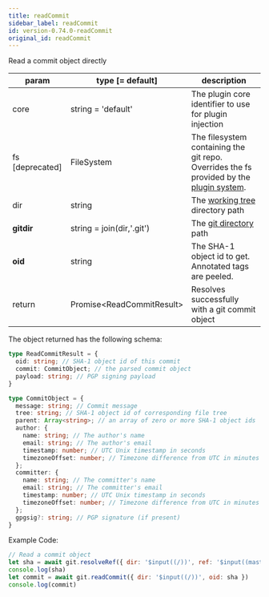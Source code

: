 ```yaml
---
title: readCommit
sidebar_label: readCommit
id: version-0.74.0-readCommit
original_id: readCommit
---
```


Read a commit object directly

| param           | type [= default]            | description                                                                                               |
| --------------- | --------------------------- | --------------------------------------------------------------------------------------------------------- |
| core            | string = 'default'          | The plugin core identifier to use for plugin injection                                                    |
| fs [deprecated] | FileSystem                  | The filesystem containing the git repo. Overrides the fs provided by the [plugin system](./plugin_fs.md). |
| dir             | string                      | The [working tree](dir-vs-gitdir.md) directory path                                                       |
| **gitdir**      | string = join(dir,'.git')   | The [git directory](dir-vs-gitdir.md) path                                                                |
| **oid**         | string                      | The SHA-1 object id to get. Annotated tags are peeled.                                                    |
| return          | Promise\<ReadCommitResult\> | Resolves successfully with a git commit object                                                            |

The object returned has the following schema:

```ts
type ReadCommitResult = {
  oid: string; // SHA-1 object id of this commit
  commit: CommitObject; // the parsed commit object
  payload: string; // PGP signing payload
}
```

```ts
type CommitObject = {
  message: string; // Commit message
  tree: string; // SHA-1 object id of corresponding file tree
  parent: Array<string>; // an array of zero or more SHA-1 object ids
  author: {
    name: string; // The author's name
    email: string; // The author's email
    timestamp: number; // UTC Unix timestamp in seconds
    timezoneOffset: number; // Timezone difference from UTC in minutes
  };
  committer: {
    name: string; // The committer's name
    email: string; // The committer's email
    timestamp: number; // UTC Unix timestamp in seconds
    timezoneOffset: number; // Timezone difference from UTC in minutes
  };
  gpgsig?: string; // PGP signature (if present)
}
```

Example Code:

```js live
// Read a commit object
let sha = await git.resolveRef({ dir: '$input((/))', ref: '$input((master))' })
console.log(sha)
let commit = await git.readCommit({ dir: '$input((/))', oid: sha })
console.log(commit)
```

<script>
(function rewriteEditLink() {
  const el = document.querySelector('a.edit-page-link.button');
  if (el) {
    el.href = 'https://github.com/isomorphic-git/isomorphic-git/edit/main/src/commands/readCommit.js';
  }
})();
</script>